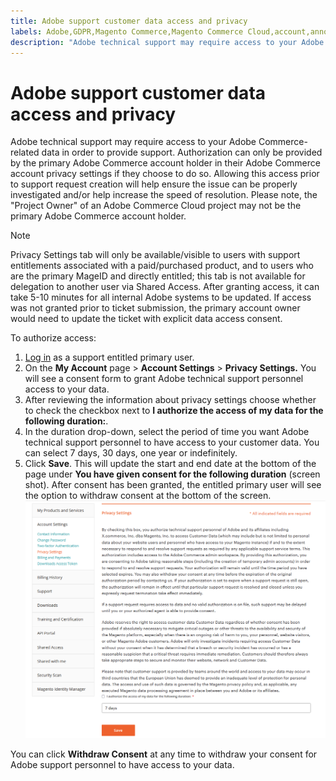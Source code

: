 ```yaml
---
title: Adobe support customer data access and privacy
labels: Adobe,GDPR,Magento Commerce,Magento Commerce Cloud,account,announcements,customers,data,security,support
description: "Adobe technical support may require access to your Adobe Commerce-related data in order to provide support. Authorization can only be provided by the primary Adobe Commerce account holder in their Adobe Commerce account privacy settings if they choose to do so. Allowing this access prior to support request creation will help ensure the issue can be properly investigated and/or help increase the speed of resolution. Please note, the \"Project Owner\" of an Adobe Commerce Cloud project may not be the primary Adobe Commerce account holder."
---
```


# Adobe support customer data access and privacy

Adobe technical support may require access to your Adobe Commerce-related data in order to provide support. Authorization can only be provided by the primary Adobe Commerce account holder in their Adobe Commerce account privacy settings if they choose to do so. Allowing this access prior to support request creation will help ensure the issue can be properly investigated and/or help increase the speed of resolution. Please note, the "Project Owner" of an Adobe Commerce Cloud project may not be the primary Adobe Commerce account holder.

>[!NOTE]
>
>Privacy Settings tab will only be available/visible to users with support entitlements associated with a paid/purchased product, and to users who are the primary MageID and directly entitled; this tab is not available for delegation to another user via Shared Access. After granting access, it can take 5-10 minutes for all internal Adobe systems to be updated. If access was not granted prior to ticket submission, the primary account owner would need to update the ticket with explicit data access consent.

To authorize access:

1. [Log in](https://account.magento.com/customer/account/login) as a support entitled primary user.
1. On the **My Account** page > **Account Settings** > **Privacy Settings.** You will see a consent form to grant Adobe technical support personnel access to your data.
1. After reviewing the information about privacy settings choose whether to check the checkbox next to **I authorize the access of my data for the following duration:**.
1. In the duration drop-down, select the period of time you want Adobe technical support personnel to have access to your customer data. You can select 7 days, 30 days, one year or indefinitely.
1. Click **Save**. This will update the start and end date at the bottom of the page under **You have given consent for the following duration** (screen shot). After consent has been granted, the entitled primary user will see the option to withdraw consent at the bottom of the screen.
  ![magento-account-privacy-settings.png](assets/magento-account-privacy-settings.png)

You can click **Withdraw Consent** at any time to withdraw your consent for Adobe support personnel to have access to your data. 